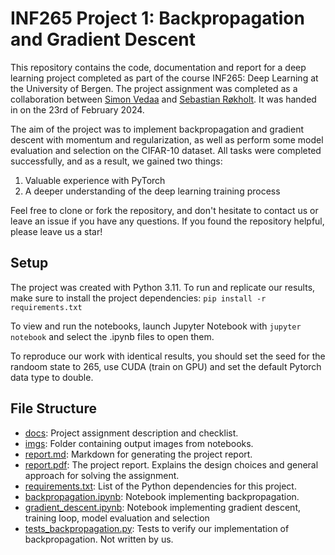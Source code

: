 # INF265 Project 1: Backpropagation and Gradient Descent

This repository contains the code, documentation and report for a deep learning project completed as part of the course INF265: Deep Learning at the University of Bergen. 
The project assignment was completed as a collaboration between [Simon Vedaa](https://github.com/simsam8) and [Sebastian Røkholt](https://github.com/SebastianRokholt). It was handed in on the 23rd of February 2024. 

The aim of the project was to implement backpropagation and gradient descent with momentum and regularization, as well as perform some model evaluation and selection on the CIFAR-10 dataset. 
All tasks were completed successfully, and as a result, we gained two things: 
  1. Valuable experience with PyTorch
  2. A deeper understanding of the deep learning training process

Feel free to clone or fork the repository, and don't hesitate to contact us or leave an issue if you have any questions. 
If you found the repository helpful, please leave us a star! 

## Setup

The project was created with Python 3.11. To run and replicate our results, make sure to install the project dependencies:
`pip install -r requirements.txt`

To view and run the notebooks, launch Jupyter Notebook with `jupyter notebook` and select the .ipynb files to open them.

To reproduce our work with identical results, you should set the seed for the randoom state to 265, use CUDA (train on GPU) and set the default Pytorch data type to double. 

## File Structure

- [docs](docs): Project assignment description and checklist.
- [imgs](imgs): Folder containing output images from notebooks.
- [report.md](report.md): Markdown for generating the project report.
- [report.pdf](report.pdf): The project report. Explains the design choices and general approach for solving the assignment. 
- [requirements.txt](requirements.txt): List of the Python dependencies for this project. 
- [backpropagation.ipynb](backpropagation.ipynb): Notebook implementing backpropagation. 
- [gradient_descent.ipynb](gradient_descent.ipynb): Notebook implementing gradient descent, training loop, model evaluation and selection
- [tests_backpropagation.py](tests_backpropagation.py): Tests to verify our implementation of backpropagation. Not written by us. 
